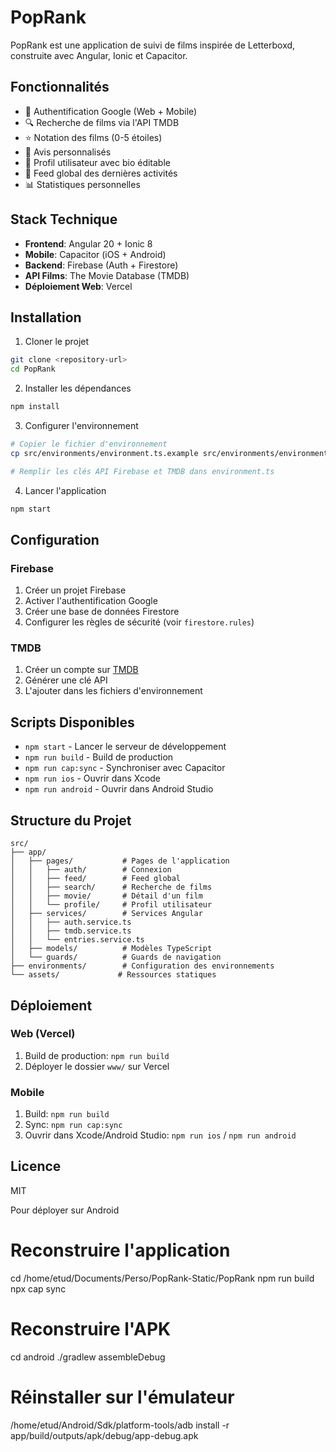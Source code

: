 # PopRank

PopRank est une application de suivi de films inspirée de Letterboxd, construite avec Angular, Ionic et Capacitor.

## Fonctionnalités

- 🔐 Authentification Google (Web + Mobile)
- 🔍 Recherche de films via l'API TMDB
- ⭐ Notation des films (0-5 étoiles)
- 📝 Avis personnalisés
- 👤 Profil utilisateur avec bio éditable
- 📱 Feed global des dernières activités
- 📊 Statistiques personnelles

## Stack Technique

- **Frontend**: Angular 20 + Ionic 8
- **Mobile**: Capacitor (iOS + Android)
- **Backend**: Firebase (Auth + Firestore)
- **API Films**: The Movie Database (TMDB)
- **Déploiement Web**: Vercel

## Installation

1. Cloner le projet
```bash
git clone <repository-url>
cd PopRank
```

2. Installer les dépendances
```bash
npm install
```

3. Configurer l'environnement
```bash
# Copier le fichier d'environnement
cp src/environments/environment.ts.example src/environments/environment.ts

# Remplir les clés API Firebase et TMDB dans environment.ts
```

4. Lancer l'application
```bash
npm start
```

## Configuration

### Firebase
1. Créer un projet Firebase
2. Activer l'authentification Google
3. Créer une base de données Firestore
4. Configurer les règles de sécurité (voir `firestore.rules`)

### TMDB
1. Créer un compte sur [TMDB](https://www.themoviedb.org/)
2. Générer une clé API
3. L'ajouter dans les fichiers d'environnement

## Scripts Disponibles

- `npm start` - Lancer le serveur de développement
- `npm run build` - Build de production
- `npm run cap:sync` - Synchroniser avec Capacitor
- `npm run ios` - Ouvrir dans Xcode
- `npm run android` - Ouvrir dans Android Studio

## Structure du Projet

```
src/
├── app/
│   ├── pages/           # Pages de l'application
│   │   ├── auth/        # Connexion
│   │   ├── feed/        # Feed global
│   │   ├── search/      # Recherche de films
│   │   ├── movie/       # Détail d'un film
│   │   └── profile/     # Profil utilisateur
│   ├── services/        # Services Angular
│   │   ├── auth.service.ts
│   │   ├── tmdb.service.ts
│   │   └── entries.service.ts
│   ├── models/          # Modèles TypeScript
│   └── guards/          # Guards de navigation
├── environments/        # Configuration des environnements
└── assets/             # Ressources statiques
```

## Déploiement

### Web (Vercel)
1. Build de production: `npm run build`
2. Déployer le dossier `www/` sur Vercel

### Mobile
1. Build: `npm run build`
2. Sync: `npm run cap:sync`
3. Ouvrir dans Xcode/Android Studio: `npm run ios` / `npm run android`

## Licence

MIT




Pour déployer sur Android 

# Reconstruire l'application
cd /home/etud/Documents/Perso/PopRank-Static/PopRank
npm run build
npx cap sync

# Reconstruire l'APK
cd android
./gradlew assembleDebug

# Réinstaller sur l'émulateur
/home/etud/Android/Sdk/platform-tools/adb install -r app/build/outputs/apk/debug/app-debug.apk